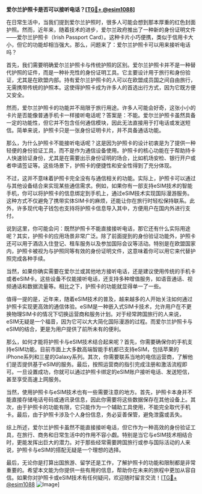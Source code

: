 **爱尔兰护照卡是否可以接听电话？[[TG💪+ @esim1088](https://t.me/s/esim1088)]**

在日常生活中，当我们提到爱尔兰护照时，很多人可能会想到那本厚重的红色封面护照。然而，近年来，随着技术的进步，爱尔兰政府推出了一种新的身份证明文件——爱尔兰护照卡（Irish Passport Card）。这种卡片小巧便携，类似于信用卡大小，但它的功能却相当强大。那么，问题来了：爱尔兰护照卡可以用来接听电话吗？

首先，我们需要明确爱尔兰护照卡与传统护照的区别。爱尔兰护照卡并不是一种替代护照的证件，而是一种补充性的身份证明工具。它主要设计用于旅行和身份验证，尤其是在欧盟内部。持有爱尔兰护照卡的人可以在欧盟成员国之间自由旅行，无需携带传统的护照本。这使得护照卡成为许多人的首选出行方式，因为它既方便又安全。

然而，爱尔兰护照卡的功能并不局限于旅行用途。许多人可能会好奇，这张小小的卡片是否能像普通手机卡一样接听电话呢？答案是：不能。爱尔兰护照卡虽然具备一定的功能性，但它并不包含任何通信模块，因此无法直接用于打电话或发送短信。简单来说，护照卡只是一张身份证明卡片，并不具备通话功能。

那么，为什么护照卡不能接听电话呢？这是因为护照卡的设计初衷是为了提供一种轻便的身份验证工具，而不是作为通信设备使用。护照卡的核心功能在于帮助持卡人快速验证身份，尤其是在需要出示身份证明的场合，比如机场安检、银行开户或者申请签证等。这些场景下，护照卡的便捷性和安全性得到了充分体现。

不过，这并不意味着护照卡完全没有与通信相关的功能。实际上，护照卡可以通过与其他设备结合来实现某些通信需求。例如，如果你有一部支持eSIM技术的智能手机，你可以将护照卡的信息绑定到手机上，通过eSIM技术实现国际漫游服务。这种方式不仅避免了携带实体SIM卡的麻烦，还能让你在旅行时轻松保持联系。此外，许多现代电子钱包也支持将护照卡信息导入其中，方便用户在国内外进行支付。

说到这里，你可能会问：既然护照卡不能直接接听电话，那它还有什么实际用途呢？其实，护照卡的应用场景非常广泛。除了前面提到的身份验证功能外，护照卡还可以用于酒店入住登记、租车服务以及参加国际会议等活动。特别是在欧盟国家内，护照卡被视为与护照同等有效的身份证明文件，这意味着你可以用它来代替护照完成各种手续。

当然，如果你确实需要在爱尔兰或其他地方接听电话，还是建议使用传统的手机卡或者eSIM卡。这些设备不仅能接听电话，还支持多种增值服务，如语音通话、视频通话和数据流量等。相比之下，护照卡的功能就显得单一了一些。

值得一提的是，近年来，随着eSIM技术的普及，越来越多的人开始关注如何通过护照卡实现更高效的通信体验。eSIM是一种嵌入式SIM卡技术，允许用户在不更换物理SIM卡的情况下切换运营商和服务计划。对于经常跨国旅行的人来说，eSIM无疑是一个福音，因为它可以大大简化国际漫游的过程。而爱尔兰护照卡与eSIM的结合，更是为用户提供了前所未有的便利。

那么，如何才能将护照卡与eSIM技术结合起来呢？首先，你需要确保你的手机支持eSIM功能。目前市面上大多数高端智能手机都已支持eSIM，包括苹果的iPhone系列和三星的Galaxy系列。其次，你需要联系当地的电信运营商，了解他们是否提供基于eSIM的服务。最后，按照运营商的指引完成注册和激活流程即可。一旦设置成功，你就可以通过护照卡绑定的eSIM账户接听电话、发送短信，甚至享受高速上网服务。

当然，使用护照卡与eSIM技术也有一些需要注意的地方。首先，护照卡本身并不能直接存储电话号码或通讯录信息，因此你需要将这些数据保存在其他设备上。其次，由于护照卡的功能有限，它只能作为一个辅助工具使用，不能完全取代手机卡。最后，由于护照卡涉及个人身份信息，务必妥善保管，避免泄露或丢失。

综上所述，爱尔兰护照卡虽然不能直接接听电话，但它作为一种高效的身份验证工具，在旅行、商务和日常生活中的作用不容小觑。特别是当它与eSIM技术相结合时，更能发挥出巨大的潜力。对于那些经常需要跨国旅行或参与国际活动的人来说，护照卡与eSIM的搭配无疑是一个理想的选择。

最后，无论你是打算出国旅游、留学还是工作，了解护照卡的功能和限制都是非常重要的。希望本文能为你提供一些有用的信息，帮助你在未来的旅程中更加从容自信。如果你对护照卡或eSIM技术有任何疑问，欢迎随时留言交流！[[TG💪+ @esim1088](https://t.me/s/esim1088) ![Image](https://i.postimg.cc/4NQfJmqS/Snipaste-2025-05-13-00-14-12.png)]